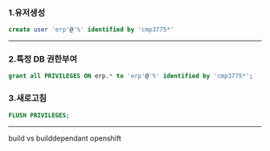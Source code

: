 
### 1.유저생성

```sql
create user 'erp'@'%' identified by 'cmp3775*'
```
---
### 2.특정 DB 권한부여

```sql
grant all PRIVILEGES ON erp.* to 'erp'@'%' identified by 'cmp3775*';
```

### 3.새로고침

```sql
FLUSH PRIVILEGES;
```
---

build vs builddependant
openshift
